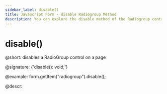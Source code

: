 ```yaml
---
sidebar_label: disable()
title: JavaScript Form - disable Radiogroup Method 
description: You can explore the disable method of the Radiogroup control of Form in the documentation of the DHTMLX JavaScript UI library. Browse developer guides and API reference, try out code examples and live demos, and download a free 30-day evaluation version of DHTMLX Suite 7.
---
```


# disable()

@short: disables a RadioGroup control on a page

@signature: {'disable(): void;'}

@example:
form.getItem("radiogroup").disable();

@descr:
